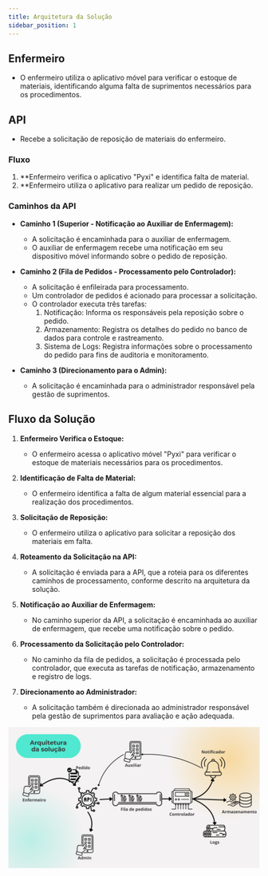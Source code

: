 ```yaml
---
title: Arquitetura da Solução
sidebar_position: 1
---
```


## Enfermeiro

- O enfermeiro utiliza o aplicativo móvel para verificar o estoque de materiais, identificando alguma falta de suprimentos necessários para os procedimentos.

## API

- Recebe a solicitação de reposição de materiais do enfermeiro.

### Fluxo

1. **Enfermeiro verifica o aplicativo "Pyxi" e identifica falta de material.
2. **Enfermeiro utiliza o aplicativo para realizar um pedido de reposição.

### Caminhos da API

- **Caminho 1 (Superior - Notificação ao Auxiliar de Enfermagem):**
  - A solicitação é encaminhada para o auxiliar de enfermagem.
  - O auxiliar de enfermagem recebe uma notificação em seu dispositivo móvel informando sobre o pedido de reposição.

- **Caminho 2 (Fila de Pedidos - Processamento pelo Controlador):**
  - A solicitação é enfileirada para processamento.
  - Um controlador de pedidos é acionado para processar a solicitação.
  - O controlador executa três tarefas:
     1. Notificação: Informa os responsáveis pela reposição sobre o pedido.
     2. Armazenamento: Registra os detalhes do pedido no banco de dados para controle e rastreamento.
     3. Sistema de Logs: Registra informações sobre o processamento do pedido para fins de auditoria e monitoramento.

- **Caminho 3 (Direcionamento para o Admin):**
  - A solicitação é encaminhada para o administrador responsável pela gestão de suprimentos.

## Fluxo da Solução

1. **Enfermeiro Verifica o Estoque:**
   - O enfermeiro acessa o aplicativo móvel "Pyxi" para verificar o estoque de materiais necessários para os procedimentos.

2. **Identificação de Falta de Material:**
   - O enfermeiro identifica a falta de algum material essencial para a realização dos procedimentos.

3. **Solicitação de Reposição:**
   - O enfermeiro utiliza o aplicativo para solicitar a reposição dos materiais em falta.

4. **Roteamento da Solicitação na API:**
   - A solicitação é enviada para a API, que a roteia para os diferentes caminhos de processamento, conforme descrito na arquitetura da solução.

5. **Notificação ao Auxiliar de Enfermagem:**
   - No caminho superior da API, a solicitação é encaminhada ao auxiliar de enfermagem, que recebe uma notificação sobre o pedido.

6. **Processamento da Solicitação pelo Controlador:**
   - No caminho da fila de pedidos, a solicitação é processada pelo controlador, que executa as tarefas de notificação, armazenamento e registro de logs.

7. **Direcionamento ao Administrador:**
   - A solicitação também é direcionada ao administrador responsável pela gestão de suprimentos para avaliação e ação adequada.

![Arquitetura da Solução](../../../static/img/arquitetura_sprint2.png)
